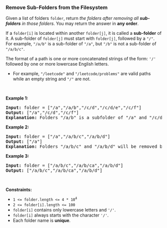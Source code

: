 
<h3>Remove Sub-Folders from the Filesystem</h3>
<div><p>Given a list of folders <code>folder</code>, return <em>the folders after removing all <strong>sub-folders</strong> in those folders</em>. You may return the answer in <strong>any order</strong>.</p>
<p>If a <code>folder[i]</code> is located within another <code>folder[j]</code>, it is called a <strong>sub-folder</strong> of it. A sub-folder of <code>folder[j]</code> must start with <code>folder[j]</code>, followed by a <code>"/"</code>. For example, <code>"/a/b"</code> is a sub-folder of <code>"/a"</code>, but <code>"/b"</code> is not a sub-folder of <code>"/a/b/c"</code>.</p>
<p>The format of a path is one or more concatenated strings of the form: <code>'/'</code> followed by one or more lowercase English letters.</p>
<ul>
<li>For example, <code>"/leetcode"</code> and <code>"/leetcode/problems"</code> are valid paths while an empty string and <code>"/"</code> are not.</li>
</ul>
<p> </p>
<p><strong>Example 1:</strong></p>
<pre><strong>Input:</strong> folder = ["/a","/a/b","/c/d","/c/d/e","/c/f"]
<strong>Output:</strong> ["/a","/c/d","/c/f"]
<strong>Explanation:</strong> Folders "/a/b" is a subfolder of "/a" and "/c/d/e" is inside of folder "/c/d" in our filesystem.
</pre>
<p><strong>Example 2:</strong></p>
<pre><strong>Input:</strong> folder = ["/a","/a/b/c","/a/b/d"]
<strong>Output:</strong> ["/a"]
<strong>Explanation:</strong> Folders "/a/b/c" and "/a/b/d" will be removed because they are subfolders of "/a".
</pre>
<p><strong>Example 3:</strong></p>
<pre><strong>Input:</strong> folder = ["/a/b/c","/a/b/ca","/a/b/d"]
<strong>Output:</strong> ["/a/b/c","/a/b/ca","/a/b/d"]
</pre>
<p> </p>
<p><strong>Constraints:</strong></p>
<ul>
<li><code>1 &lt;= folder.length &lt;= 4 * 10<sup>4</sup></code></li>
<li><code>2 &lt;= folder[i].length &lt;= 100</code></li>
<li><code>folder[i]</code> contains only lowercase letters and <code>'/'</code>.</li>
<li><code>folder[i]</code> always starts with the character <code>'/'</code>.</li>
<li>Each folder name is <strong>unique</strong>.</li>
</ul>
</div>
